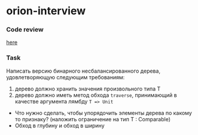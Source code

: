 # orion-interview

### Code review 

[here](https://gist.github.com/fogone/d54bc053c9e4db78d205d82d66e9ccbe)

### Task

Написать версию бинарного несбалансированного дерева, удовлетворяющую следующим требованиям: 
1. дерево должно хранить значения произвольного типа T
2. дерево должно иметь метод обхода `traverse`, принимающий в качестве аргумента лямбду `T => Unit`
  
 * Что нужно сделать, чтобы упорядочить элементы дерева по какому то признаку? (наложить ограничение на тип T : Comparable)
 * Обход в глубину и обход в ширину
